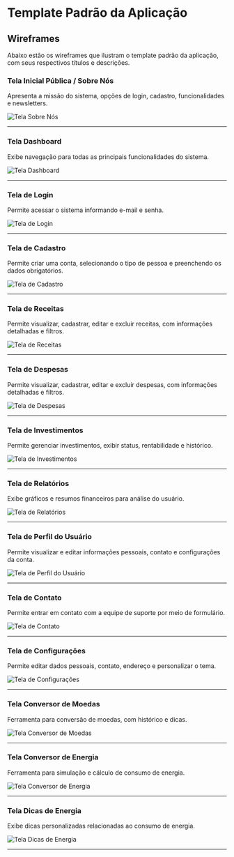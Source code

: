 # Template Padrão da Aplicação

## Wireframes

Abaixo estão os wireframes que ilustram o template padrão da aplicação, com seus respectivos títulos e descrições.

### Tela Inicial Pública / Sobre Nós

Apresenta a missão do sistema, opções de login, cadastro, funcionalidades e newsletters.

![Tela Sobre Nós](img/wireframes/home-publica.png)

---

### Tela Dashboard

Exibe navegação para todas as principais funcionalidades do sistema.

![Tela Dashboard](img/wireframes/dashboard.png)

---

### Tela de Login

Permite acessar o sistema informando e-mail e senha.

![Tela de Login](img/wireframes/login.png)

---

### Tela de Cadastro

Permite criar uma conta, selecionando o tipo de pessoa e preenchendo os dados obrigatórios.

![Tela de Cadastro](img/wireframes/registrar.png)

---

### Tela de Receitas

Permite visualizar, cadastrar, editar e excluir receitas, com informações detalhadas e filtros.

![Tela de Receitas](img/wireframes/receitas.png)

---

### Tela de Despesas

Permite visualizar, cadastrar, editar e excluir despesas, com informações detalhadas e filtros.

![Tela de Despesas](img/wireframes/despesas.png)

---

### Tela de Investimentos

Permite gerenciar investimentos, exibir status, rentabilidade e histórico.

![Tela de Investimentos](img/wireframes/investimentos.png)

---

### Tela de Relatórios

Exibe gráficos e resumos financeiros para análise do usuário.

![Tela de Relatórios](img/wireframes/relatorios.png)

---

### Tela de Perfil do Usuário

Permite visualizar e editar informações pessoais, contato e configurações da conta.

![Tela de Perfil do Usuário](img/wireframes/perfil.png)

---

### Tela de Contato

Permite entrar em contato com a equipe de suporte por meio de formulário.

![Tela de Contato](img/wireframes/contato.png)

---

### Tela de Configurações

Permite editar dados pessoais, contato, endereço e personalizar o tema.

![Tela de Configurações](img/wireframes/configuracao.png)

---

### Tela Conversor de Moedas

Ferramenta para conversão de moedas, com histórico e dicas.

![Tela Conversor de Moedas](img/wireframes/conversor-moedas.png)

---

### Tela Conversor de Energia

Ferramenta para simulação e cálculo de consumo de energia.

![Tela Conversor de Energia](img/wireframes/conversor-energia.png)

---

### Tela Dicas de Energia

Exibe dicas personalizadas relacionadas ao consumo de energia.

![Tela Dicas de Energia](img/wireframes/conversor-energia-dicas.png)

---